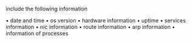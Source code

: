 include the following information

• date and time
• os version
• hardware information
• uptime
• services information
• nic information
• route information
• arp information
• information of processes
